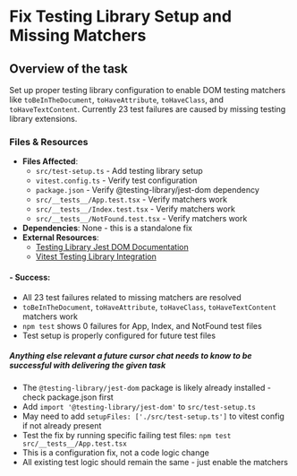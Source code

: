 # Fix Testing Library Setup and Missing Matchers

## Overview of the task
Set up proper testing library configuration to enable DOM testing matchers like `toBeInTheDocument`, `toHaveAttribute`, `toHaveClass`, and `toHaveTextContent`. Currently 23 test failures are caused by missing testing library extensions.

### Files & Resources
- **Files Affected**: 
  - `src/test-setup.ts` - Add testing library setup
  - `vitest.config.ts` - Verify test configuration
  - `package.json` - Verify @testing-library/jest-dom dependency
  - `src/__tests__/App.test.tsx` - Verify matchers work
  - `src/__tests__/Index.test.tsx` - Verify matchers work
  - `src/__tests__/NotFound.test.tsx` - Verify matchers work
- **Dependencies**: None - this is a standalone fix
- **External Resources**: 
  - [Testing Library Jest DOM Documentation](https://github.com/testing-library/jest-dom)
  - [Vitest Testing Library Integration](https://vitest.dev/guide/testing.html#testing-library)

#### - **Success**: 
- All 23 test failures related to missing matchers are resolved
- `toBeInTheDocument`, `toHaveAttribute`, `toHaveClass`, `toHaveTextContent` matchers work
- `npm test` shows 0 failures for App, Index, and NotFound test files
- Test setup is properly configured for future test files

##### Anything else relevant a future cursor chat needs to know to be successful with delivering the given task
- The `@testing-library/jest-dom` package is likely already installed - check package.json first
- Add `import '@testing-library/jest-dom'` to `src/test-setup.ts`
- May need to add `setupFiles: ['./src/test-setup.ts']` to vitest config if not already present
- Test the fix by running specific failing test files: `npm test src/__tests__/App.test.tsx`
- This is a configuration fix, not a code logic change
- All existing test logic should remain the same - just enable the matchers

